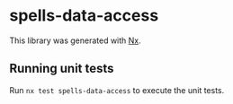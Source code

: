 # spells-data-access

This library was generated with [Nx](https://nx.dev).

## Running unit tests

Run `nx test spells-data-access` to execute the unit tests.

